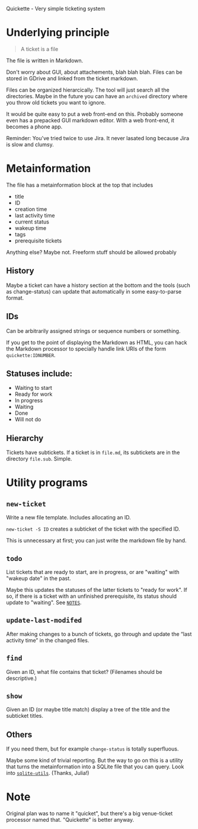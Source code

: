 Quickette - Very simple ticketing system

# Underlying principle

> A ticket is a file

The file is written in Markdown.

Don't worry about GUI, about attachements, blah blah blah.
Files can be stored in GDrive and linked from the ticket markdown.

Files can be organized hierarcically.  The tool will just search all
the directories.  Maybe in the future you can have an `archived`
directory where you throw old tickets you want to ignore.

It would be quite easy to put a web front-end on this.  Probably
someone even has a prepacked GUI markdown editor.  With a web
front-end, it becomes a phone app.

Reminder: You've tried twice to use Jira.  It never lasated long
because Jira is slow and clumsy.

# Metainformation

The file has a metainformation block at the top that includes

  * title
  * ID
  * creation time
  * last activity time
  * current status
  * wakeup time
  * tags
  * prerequisite tickets

Anything else?  Maybe not.
Freeform stuff should be allowed probably

## History

Maybe a ticket can have a history section at the bottom and the tools
(such as change-status) can update that automatically in some
easy-to-parse format.

## IDs

Can be arbitrarily assigned strings or sequence numbers or something.

If you get to the point of displaying the Markdown as HTML, you can
hack the Markdown processor to specially handle link URIs of the form
`quickette:IDNUMBER`.


## Statuses include:

  * Waiting to start
  * Ready for work
  * In progress
  * Waiting
  * Done
  * Will not do

## Hierarchy

Tickets have subtickets. If a ticket is in `file.md`, its subtickets
are in the directory `file.sub`.  Simple.

# Utility programs

## `new-ticket`

Write a new file template.  Includes allocating an ID.

`new-ticket -S ID` creates a subticket of the ticket with the specified ID.

This is unnecessary at first; you can just write the markdown file by hand.

## `todo`

List tickets that are ready to start, are in progress, or are
"waiting" with "wakeup date" in the past.

Maybe this updates the statuses of the latter tickets to "ready for work".
If so, if there is a ticket with an unfinished prerequisite, its status
should update to "waiting".  See [`NOTES`](NOTES.md).

## `update-last-modifed`

After making changes to a bunch of tickets, go through and update the
“last activity time” in the changed files.

## `find`

Given an ID, what file contains that ticket?  (Filenames should be
descriptive.)

## `show`

Given an ID (or maybe title match) display a tree of the title and the
subticket titles.

## Others

If you need them, but for example `change-status` is totally superfluous.

Maybe some kind of trivial reporting.  But the way to go on this is a
utility that turns the metainformation into a SQLite file that you can
query.  Look into
[`sqlite-utils`](https://sqlite-utils.datasette.io/en/stable/).
(Thanks, Julia!)

# Note

Original plan was to name it "quicket", but there's a big venue-ticket
processor named that.  "Quickette" is better anyway.
